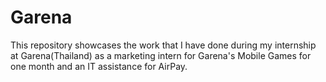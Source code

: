 # Garena

This repository showcases the work that I have done during my internship at Garena(Thailand) as a marketing intern for Garena's Mobile Games for one month and an IT assistance for AirPay.
